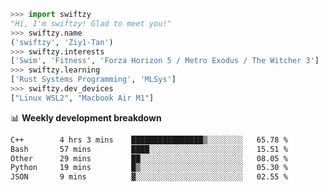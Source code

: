 ```python
>>> import swiftzy
"Hi, I'm swiftzy! Glad to meet you!"
>>> swiftzy.name
('swiftzy', 'Ziy1-Tan')
>>> swiftzy.interests
['Swim', 'Fitness', 'Forza Horizon 5 / Metro Exodus / The Witcher 3']
>>> swiftzy.learning
['Rust Systems Programming', 'MLSys']
>>> swiftzy.dev_devices
["Linux WSL2", "Macbook Air M1"]
```
📊 **Weekly development breakdown**
<!--START_SECTION:waka-->

```txt
C++        4 hrs 3 mins    ████████████████▒░░░░░░░░   65.78 %
Bash       57 mins         ████░░░░░░░░░░░░░░░░░░░░░   15.51 %
Other      29 mins         ██░░░░░░░░░░░░░░░░░░░░░░░   08.05 %
Python     19 mins         █▒░░░░░░░░░░░░░░░░░░░░░░░   05.30 %
JSON       9 mins          ▓░░░░░░░░░░░░░░░░░░░░░░░░   02.55 %
```

<!--END_SECTION:waka-->
